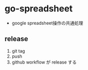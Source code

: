 # go-spreadsheet

- google spreadsheet操作の共通処理

## release
1. git tag
1. push
1. github workflow が release する

